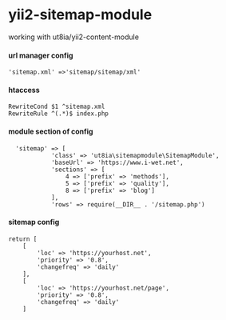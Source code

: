 # yii2-sitemap-module

working with ut8ia/yii2-content-module

#### url manager config
```'sitemap.xml' =>'sitemap/sitemap/xml'```

#### htaccess
```
RewriteCond $1 ^sitemap.xml
RewriteRule ^(.*)$ index.php
```

#### module section of config
```
  'sitemap' => [
            'class' => 'ut8ia\sitemapmodule\SitemapModule',
            'baseUrl' => 'https://www.i-wet.net',
            'sections' => [
                4 => ['prefix' => 'methods'],
                5 => ['prefix' => 'quality'],
                8 => ['prefix' => 'blog']
            ],
            'rows' => require(__DIR__ . '/sitemap.php')
```
#### sitemap config
```
return [
    [
        'loc' => 'https://yourhost.net',
        'priority' => '0.8',
        'changefreq' => 'daily'
    ],
    [
        'loc' => 'https://yourhost.net/page',
        'priority' => '0.8',
        'changefreq' => 'daily'
    ]
```


